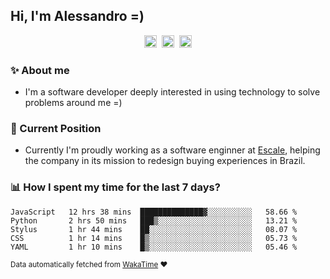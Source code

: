 ## Hi, I'm Alessandro =)

<p align="center">
  <a href="https://www.linkedin.com/in/alessandro-costa-dev/"><img src="https://img.shields.io/badge/-alessandro--costa--dev-%233f7ec6?style=flat-square&logo=Linkedin&logoColor=white" height="20"/></a>&nbsp;&nbsp;<a href="https://medium.com/@alessandro_costa"><img src="https://img.shields.io/badge/-%40alessandro__costa-%20black?style=flat-square&logo=Medium" height="20"/></a>&nbsp;&nbsp;<a href="mailto:alessandro96fc@gmail.com"><img src="https://img.shields.io/badge/-alessandro96fc%40gmail.com-%23c14438?style=flat-square&logo=Gmail&logoColor=white" height="20"/></a>
</p>

### :sparkles: About me

- I'm a software developer deeply interested in using technology to solve problems around me =)

### :office: Current Position 

-  Currently I'm proudly working as a software enginner at [Escale](https://github.com/escaletech), helping the company in its mission to redesign buying experiences in Brazil.

### :bar_chart: How I spent my time for the last 7 days?

<!--START_SECTION:waka-->
```text
JavaScript   12 hrs 38 mins  ██████████████▓░░░░░░░░░░   58.66 % 
Python       2 hrs 50 mins   ███▒░░░░░░░░░░░░░░░░░░░░░   13.21 % 
Stylus       1 hr 44 mins    ██░░░░░░░░░░░░░░░░░░░░░░░   08.07 % 
CSS          1 hr 14 mins    █▒░░░░░░░░░░░░░░░░░░░░░░░   05.73 % 
YAML         1 hr 10 mins    █▒░░░░░░░░░░░░░░░░░░░░░░░   05.46 % 
```
<!--END_SECTION:waka-->

<sub>Data automatically fetched from [WakaTime](https://wakatime.com/) :heart:</sub>

